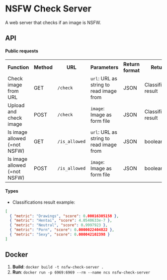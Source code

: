 # NSFW Check Server

A web server that checks if an image is NSFW.

## API

#### Public requests

<table>
  <tr>
    <th>Function</th>
    <th>Method</th>
    <th>URL</th>
    <th>Parameters</th>
    <th>Return format</th>
    <th>Returns</th>
  </tr>
  <tr>
    <td>Check image from URL</td>
    <td>GET</td>
    <td><code>/check</code></td>
    <td><code>url</code>: URL as string to read image from</td>
    <td>JSON</td>
    <td>Classification result</td>
  </tr>
  <tr>
    <td>Upload and check image</td>
    <td>POST</td>
    <td><code>/check</code></td>
    <td><code>image</code>: Image as form file</td>
    <td>JSON</td>
    <td>Classification result</td>
  </tr>
  <tr>
    <td>Is image allowed (=not NSFW)</td>
    <td>GET</td>
    <td><code>/is_allowed</code></td>
    <td><code>url</code>: URL as string to read image from</td>
    <td>JSON</td>
    <td>boolean</td>
  </tr>
  <tr>
    <td>Is image allowed (=not NSFW)</td>
    <td>POST</td>
    <td><code>/is_allowed</code></td>
    <td><code>image</code>: Image as form file</td>
    <td>JSON</td>
    <td>boolean</td>
  </tr>
</table>

#### Types

- Classifications result example:

```JSON
[
  { "metric": "Drawings", "score": 0.00016305158 },
  { "metric": "Hentai", "score": 4.0540633e-7 },
  { "metric": "Neutral", "score": 0.9997923 },
  { "metric": "Porn", "score": 0.0000022404822 },
  { "metric": "Sexy", "score": 0.000042102398 }
]
```

## Docker

1. **Build**: `docker build -t nsfw-check-server .`
2. **Run**: `docker run -p 6969:6969 --rm --name ncs nsfw-check-server`
